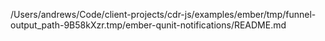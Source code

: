 /Users/andrews/Code/client-projects/cdr-js/examples/ember/tmp/funnel-output_path-9B58kXzr.tmp/ember-qunit-notifications/README.md
